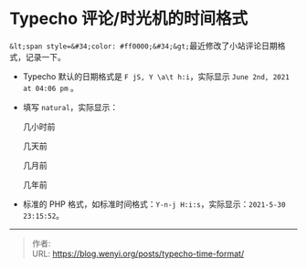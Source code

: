 # Typecho 评论/时光机的时间格式

`&lt;span style=&#34;color: #ff0000;&#34;&gt;`最近修改了小站评论日期格式，记录一下。

* Typecho 默认的日期格式是 `F jS, Y \a\t h:i`，实际显示 `June 2nd, 2021 at 04:06 pm` 。
* 填写 `natural`，实际显示：

  几小时前

  几天前

  几月前

  几年前
* 标准的 PHP 格式，如标准时间格式：`Y-n-j H:i:s`，实际显示：`2021-5-30 23:15:52`。


---

> 作者:   
> URL: https://blog.wenyi.org/posts/typecho-time-format/  

